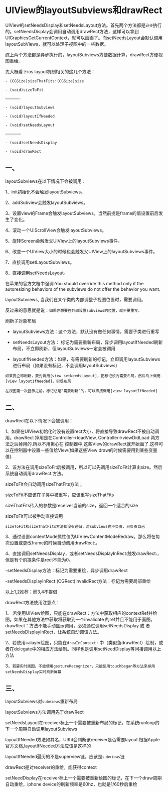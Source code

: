 # UIView的layoutSubviews和drawRect 

UIView的setNeedsDisplay和setNeedsLayout方法。首先两个方法都是`异步`执行的。setNeedsDisplay会调用自动调用drawRect方法，这样可以拿到UIGraphicsGetCurrentContext，就可以画画了。而setNeedsLayout会默认调用layoutSubViews，就可以处理子视图中的一些数据。

综上两个方法都是异步执行的，layoutSubviews方便数据计算，drawRect方便视图重绘。

先大概看下ios layout机制相关的这几个方法：

```
- (CGSize)sizeThatFits:(CGSize)size

- (void)sizeToFit

——————-

- (void)layoutSubviews

- (void)layoutIfNeeded

- (void)setNeedsLayout

——————–

- (void)setNeedsDisplay

- (void)drawRect
```

## 一、

layoutSubviews在以下情况下会被调用：

1、init初始化不会触发layoutSubviews。

2、addSubview会触发layoutSubviews。

3、设置view的Frame会触发layoutSubviews，当然前提是frame的值设置前后发生了变化。

4、滚动一个UIScrollView会触发layoutSubviews。

5、旋转Screen会触发父UIView上的layoutSubviews事件。

6、改变一个UIView大小的时候也会触发父UIView上的layoutSubviews事件。

7、直接调用setLayoutSubviews。

8、直接调用setNeedsLayout。

在苹果的官方文档中强调:You should override this method only if the autoresizing behaviors of the subviews do not offer the behavior you want. 

layoutSubviews, 当我们在某个类的内部调整子视图位置时，需要调用。

反过来的意思就是说：`如果你想要在外部设置subviews的位置，就不要重写。`

 

刷新子对象布局

- layoutSubviews方法：这个方法，默认没有做任何事情，需要子类进行重写

- setNeedsLayout方法： 标记为需要重新布局，异步调用layoutIfNeeded刷新布局，不立即刷新，但layoutSubviews一定会被调用

- layoutIfNeeded方法：如果，有需要刷新的标记，立即调用layoutSubviews进行布局（如果没有标记，不会调用layoutSubviews）

`如果要立即刷新，要先调用[view setNeedsLayout]，把标记设为需要布局，然后马上调用[view layoutIfNeeded]，实现布局`

`在视图第一次显示之前，标记总是“需要刷新”的，可以直接调用[view layoutIfNeeded]`

## 二、

drawRect在以下情况下会被调用：

1、如果在UIView初始化时没有设置rect大小，将直接导致drawRect不被自动调用。drawRect 掉用是在Controller->loadView, Controller->viewDidLoad 两方法之后掉用的.所以不用担心在 控制器中,这些View的drawRect就开始画了.这样可以在控制器中设置一些值给View(如果这些View draw的时候需要用到某些变量 值).

2、该方法在调用sizeToFit后被调用，所以可以先调用sizeToFit计算出size。然后系统自动调用drawRect:方法。

sizeToFit会自动调用sizeThatFits方法；

sizeToFit不应该在子类中被重写，应该重写sizeThatFits

sizeThatFits传入的参数是receiver当前的size，返回一个适合的size

sizeToFit可以被手动直接调用

`sizeToFit和sizeThatFits方法都没有递归，对subviews也不负责，只负责自己`

3、通过设置contentMode属性值为UIViewContentModeRedraw。那么将在每次设置或更改frame的时候自动调用drawRect:。

4、直接调用setNeedsDisplay，或者setNeedsDisplayInRect:触发drawRect:，但是有个前提条件是rect不能为0。

-setNeedsDisplay方法：标记为需要重绘，异步调用drawRect

-setNeedsDisplayInRect:(CGRect)invalidRect方法：标记为需要局部重绘

以上1,2推荐；而3,4不提倡

 

drawRect方法使用注意点：

1、 若使用UIView绘图，只能在drawRect：方法中获取相应的contextRef并绘图。如果在其他方法中获取将获取到一个invalidate 的ref并且不能用于画图。drawRect：方法不能手动显示调用，必须通过调用setNeedsDisplay 或 者 setNeedsDisplayInRect，让系统自动调该方法。

2、若使用calayer绘图，只能在`drawInContext:` 中（类似鱼drawRect）绘制，或者在delegate中的相应方法绘制。同样也是调用setNeedDisplay等间接调用以上方法

3、`若要实时画图，不能使用gestureRecognizer，只能使用touchbegan等方法来掉用setNeedsDisplay实时刷新屏幕`

## 三、

layoutSubviews对`subviews`重新布局

layoutSubviews方法调用先于drawRect

setNeedsLayout在receiver标上一个需要被重新布局的标记，在系统runloop的下一个周期自动调用layoutSubviews

layoutIfNeeded方法如其名，UIKit会判断该receiver是否需要layout.根据Apple官方文档,layoutIfNeeded方法应该是这样的

layoutIfNeeded遍历的不是superview链，应该是`subviews`链

drawRect是对receiver的重绘，能获得context

setNeedDisplay在receiver标上一个需要被重新绘图的标记，在下一个draw周期自动重绘，iphone device的刷新频率是60hz，也就是1/60秒后重绘